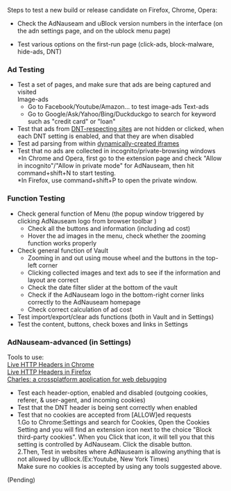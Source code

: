 Steps to test a new build or release candidate on Firefox, Chrome, Opera:


* Check the AdNauseam and uBlock version numbers in the interface (on the adn settings page, and on the ublock menu page)

* Test various options on the first-run page (click-ads, block-malware, hide-ads, DNT)

### Ad Testing
* Test a set of pages, and make sure that ads are being captured and visited   
  Image-ads
  - Go to Facebook/Youtube/Amazon... to test image-ads
  Text-ads
  - Go to Google/Ask/Yahoo/Bing/Duckduckgo to search for keyword such as "credit card" or "loan"
*  Test that ads from [DNT-respecting sites](https://www.eff.org/files/effdntlist.txt) are not hidden or clicked, when each DNT setting is enabled, and that they are when disabled
*  Test ad parsing from within [dynamically-created iframes](http://rednoise.org/adntest/dynamic_iframe.html)                       
*  Test that no ads are collected in incognito/private-browsing windows    
   *In Chrome and Opera, first go to the extension page and check "Allow in incognito"/"Allow in private mode" for AdNauseam, then hit command+shift+N to start testing.   
   *In Firefox, use command+shift+P to open the private window.
  
### Function Testing
* Check general function of Menu 
   (the popup window triggered by clicking AdNauseam logo from browser toolbar )
   - Check all the buttons and information (including ad cost)
   - Hover the ad images in the menu, check whether the zooming function works properly
* Check general function of Vault
   - Zooming in and out using mouse wheel and the buttons in the top-left corner 
   - Clicking collected images and text ads to see if the information and layout are correct   
   - Check the date filter slider at the bottom of the vault
   - Check if the AdNauseam logo in the bottom-right corner links correctly to the AdNauseam homepage  
   - Check correct calculation of ad cost
* Test import/export/clear ads functions (both in Vault and in Settings)
* Test the content, buttons, check boxes and links in Settings

### AdNauseam-advanced (in Settings)
Tools to use:   
[Live HTTP Headers in Chrome](https://chrome.google.com/webstore/detail/live-http-headers/iaiioopjkcekapmldfgbebdclcnpgnlo?hl=en)    
[Live HTTP Headers in Firefox](https://addons.mozilla.org/en-US/firefox/addon/live-http-headers-clone/)   
[Charles: a crossplatform application for web debugging](https://www.charlesproxy.com/latest-release/download.do) 

*  Test each header-option, enabled and disabled (outgoing cookies, referer, & user-agent, and incoming cookies)
*  Test that the DNT header is being sent correctly when enabled
*  Test that no cookies are accepted from [ALLOW]ed requests   
   1.Go to Chrome:Settings and search for Cookies, Open the Cookies Setting and you will find an extension icon next to the choice "Block third-party cookies". When you Click that icon, it will tell you that this setting is controlled by AdNauseam. Click the disable button.   
   2.Then, Test in websites where AdNauseam is allowing anything that is not allowed by uBlock.(Ex:Youtube, New York Times)   
     Make sure no cookies is accepted by using any tools suggested above.


(Pending)

